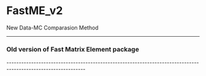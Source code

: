 # FastME_v2
New Data-MC Comparasion Method

--------------------------------------------------------------------------------------------------------------
<h3> Old version of Fast Matrix Element package </h3>
--------------------------------------------------------------------------------------------------------------
